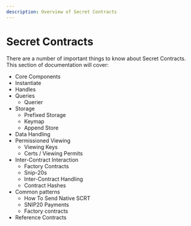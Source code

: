 ```yaml
---
description: Overview of Secret Contracts
---
```


# Secret Contracts

There are a number of important things to know about Secret Contracts. This section of documentation will cover:

* Core Components
* Instantiate
* Handles
* Queries
  * Querier
* Storage
  * Prefixed Storage
  * Keymap
  * Append Store
* Data Handling
* Permissioned Viewing
  * Viewing Keys
  * Certs / Viewing Permits
* Inter-Contract Interaction
  * Factory Contracts
  * Snip-20s
  * Inter-Contract Handling
  * Contract Hashes
* Common patterns
  * How To Send Native SCRT
  * SNIP20 Payments
  * Factory contracts
* Reference Contracts
